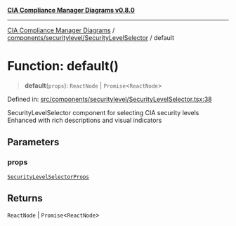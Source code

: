[**CIA Compliance Manager Diagrams v0.8.0**](../../../../README.md)

***

[CIA Compliance Manager Diagrams](../../../../modules.md) / [components/securitylevel/SecurityLevelSelector](../README.md) / default

# Function: default()

> **default**(`props`): `ReactNode` \| `Promise`\<`ReactNode`\>

Defined in: [src/components/securitylevel/SecurityLevelSelector.tsx:38](https://github.com/Hack23/cia-compliance-manager/blob/ab84d120f6a49e6faf7bc7924811e0da9b635211/src/components/securitylevel/SecurityLevelSelector.tsx#L38)

SecurityLevelSelector component for selecting CIA security levels
Enhanced with rich descriptions and visual indicators

## Parameters

### props

[`SecurityLevelSelectorProps`](../interfaces/SecurityLevelSelectorProps.md)

## Returns

`ReactNode` \| `Promise`\<`ReactNode`\>
